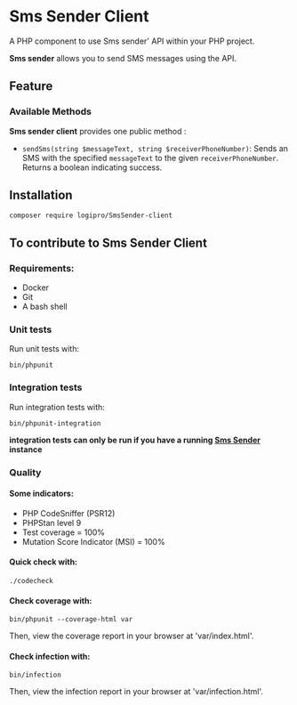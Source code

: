 # Sms Sender Client

A PHP component to use Sms sender' API within your PHP project.

**Sms sender** allows you to send SMS messages using the API.

## Feature

### Available Methods

**Sms sender client** provides one public method :
* `sendSms(string $messageText, string $receiverPhoneNumber)`: Sends an SMS with the specified `messageText` to the given `receiverPhoneNumber`. Returns a boolean indicating success.


## Installation

```shell
composer require logipro/SmsSender-client
```

## To contribute to Sms Sender Client 
### Requirements:
* Docker
* Git
* A bash shell

### Unit tests
Run unit tests with:

```shell
bin/phpunit
```

### Integration tests
Run integration tests with:

```shell
bin/phpunit-integration
```
**integration tests can only be run if you have a running [Sms Sender](https://github.com/logipro-fr/Sms.git) instance**

### Quality
#### Some indicators:
* PHP CodeSniffer (PSR12)
* PHPStan level 9
* Test coverage = 100%
* Mutation Score Indicator (MSI) = 100%


#### Quick check with:
```shell
./codecheck
```


#### Check coverage with:
```shell
bin/phpunit --coverage-html var
```
Then, view the coverage report in your browser at 'var/index.html'.


#### Check infection with:
```shell
bin/infection
```
Then, view the infection report in your browser at 'var/infection.html'.